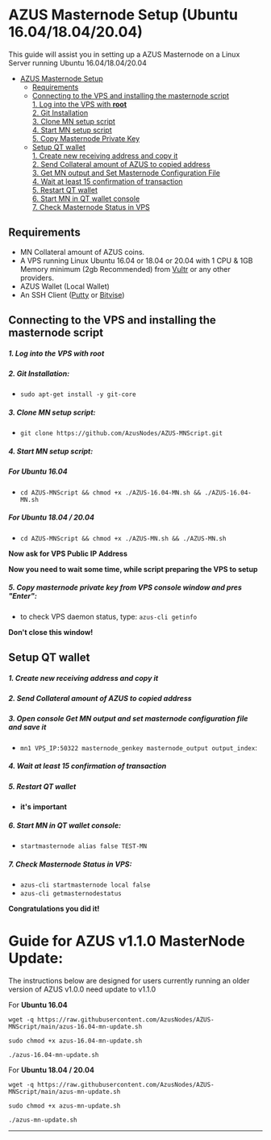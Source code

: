 # AZUS Masternode Setup (Ubuntu 16.04/18.04/20.04)
This guide will assist you in setting up a AZUS Masternode on a Linux Server running Ubuntu 16.04/18.04/20.04

- [AZUS Masternode Setup](#azus-masternode-setup)  
  	* [Requirements](#requirements) 
  * [Connecting to the VPS and installing the masternode script](#Connecting-to-the-VPS-and-installing-the-masternode-script)  
         [1. Log into the VPS with **root**](#1-log-into-the-vps-with-root)  
         [2. Git Installation](#2-git-installation)  
         [3. Clone MN setup script](#3-clone-mn-setup-script)  
         [4. Start MN setup script](#4-start-mn-setup-script)  
         [5. Copy Masternode Private Key](#5-copy-masternode-private-key-from-vps-console-window-and-pres-enter)
  * [Setup QT wallet](#setup-qt-wallet)  
         [1. Create new receiving address and copy it](#1-create-new-receiving-address-and-copy-it)  
	 [2. Send Collateral amount of AZUS to copied address](#2-send-collateral-amount-of-azus-to-copied-address)  
	 [3. Get MN output and Set Masternode Configuration File](#3-open-console-get-mn-output-and-set-masternode-configuration-file-and-save-it)  
	 [4. Wait at least 15 confirmation of transaction](#4-wait-at-least-15-confirmation-of-transaction)  
         [5. Restart QT wallet](#5-restart-qt-wallet)  
         [6. Start MN in QT wallet console](#6-start-mn-in-qt-wallet-console)  
	 [7. Check Masternode Status in VPS](#7-check-masternode-status-in-vps)  

## Requirements
- MN Collateral amount of AZUS coins.
- A VPS running Linux Ubuntu 16.04 or 18.04 or 20.04 with 1 CPU & 1GB Memory minimum (2gb Recommended) from [Vultr](https://www.vultr.com/?ref=8622028) or any other providers.
- AZUS Wallet (Local Wallet)
- An SSH Client (<a href="https://www.putty.org/" target="_blank">Putty</a> or <a href="https://dl.bitvise.com/BvSshClient-Inst.exe" target="_blank">Bitvise</a>)


## Connecting to the VPS and installing the masternode script

##### 1. Log into the VPS with **root**  

##### 2. Git Installation:  
- ```sudo apt-get install -y git-core```  

##### 3. Clone MN setup script: 
- ```git clone https://github.com/AzusNodes/AZUS-MNScript.git```  

##### 4. Start MN setup script: 

##### For Ubuntu 16.04
- ```cd AZUS-MNScript && chmod +x ./AZUS-16.04-MN.sh && ./AZUS-16.04-MN.sh```


##### For Ubuntu 18.04 / 20.04
- ```cd AZUS-MNScript && chmod +x ./AZUS-MN.sh && ./AZUS-MN.sh```

   
**Now ask for VPS Public IP Address** 

**Now you need to wait some time, while script preparing the VPS to setup**  
##### 5. Copy masternode private key from VPS console window and pres "Enter":


- to check VPS daemon status, type: ```azus-cli getinfo```

**Don't close this window!** 	

## Setup QT wallet
##### 1. Create new receiving address and copy it

##### 2. Send Collateral amount of AZUS to copied address

##### 3. Open console Get MN output and set masternode configuration file and save it
- ```mn1 VPS_IP:50322 masternode_genkey masternode_output output_index```:

##### 4. Wait at least 15 confirmation of transaction

##### 5. Restart QT wallet  
- **it's important**

##### 6. Start MN in QT wallet console:
- ```startmasternode alias false TEST-MN```

##### 7. Check Masternode Status in VPS:
- ```azus-cli startmasternode local false``` 
- ```azus-cli getmasternodestatus```  

**Сongratulations you did it!**

# Guide for AZUS v1.1.0 MasterNode Update:
The instructions below are designed for users currently running an older version of AZUS v1.0.0 need update to v1.1.0


For **Ubuntu 16.04**
```
wget -q https://raw.githubusercontent.com/AzusNodes/AZUS-MNScript/main/azus-16.04-mn-update.sh

sudo chmod +x azus-16.04-mn-update.sh

./azus-16.04-mn-update.sh
```


For **Ubuntu 18.04 / 20.04**
```
wget -q https://raw.githubusercontent.com/AzusNodes/AZUS-MNScript/main/azus-mn-update.sh

sudo chmod +x azus-mn-update.sh

./azus-mn-update.sh
```



***